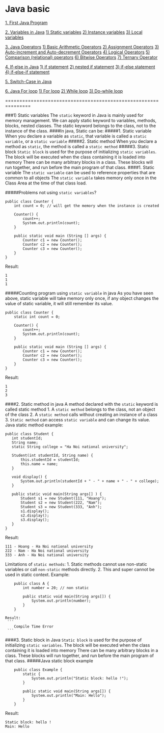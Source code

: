 # Java basic
[1. First Java Program](#firstJavaProgram)

[2. Variables in Java](#variablesInJava)
    [1) Static variables](#staticVariables)
    [2) Instance variables](#instanceVariables)
    [3) Local variables](#localVariables)

[3. Java Operators](#javaOperators)
    [1) Basic Arithmetic Operators](#basicArithemticOperators)
    [2) Assignment Operators](#asignmentOperators)
    [3) Auto-increment and Auto-decrement Operators](#autoIncrementAndAutoDecrementOperators)
    [4) Logical Operators](#logicalOperators)
    [5) Comparison (relational) operators](#comparison)
    [6) Bitwise Operators](#bitwiseOperators)
    [7) Ternary Operator](#ternaryOperator)

[4. If-else in Java](#ifElseInJava)
    [1) if statement](#ifStatement)
    [2) nested if statement](#nestedIfStatement)
    [3) if-else statement](#ifElseStatement)
    [4) if-else-if statement](#ifElseIfStatement)

[5. Switch-Case in Java](#switchCaseInJava)

[6. Java For loop](#javaForLoop)
    [1) For loop](#forLoop)
    [2) While loop](#whileLoop)
    [3) Do-while loop](#doWhileLoop)

===============================================================

<a name="staticVariables"></a>
###1) Static variables
The `static` keyword in Java is mainly used for memory management. We can apply static keyword to variables, methods, blocks, nested classes. The static keyword belongs to the class, not to the instance of the class.
####In java, Static can be:
#####1. Static variable
When you declare a variable as `static`, that variable is called a `static variable`, or a `static variable`
#####2. Static method
When you declare a method as `static`, the method is called a `static method`
#####3. Static block
`Static block` is used for the purpose of initializing `static variables`. The block will be executed when the class containing it is loaded into memory
There can be many arbitrary blocks in a class. These blocks will run together, and run before the main program of that class.
####1. Static variable
The `static variable` can be used to reference properties that are common to all objects
The `static variable` takes memory only once in the Class Area at the time of that class load.

#####Problems not using `static variables`?
```
public class Counter {
    int count = 0; // will get the memory when the instance is created
    
    Counter() {
        count++;
        System.out.println(count);
    }
    
    public static void main (String [] args) {
        Counter c1 = new Counter();
        Counter c2 = new Counter();
        Counter c3 = new Counter();
    }
}
```
Result:
```
1
1
1
```
#####Counting program using `static variable` in java
As you have seen above, static variable will take memory only once, if any object changes the value of static variable, it will still remember its value.
```
public class Counter {
    static int count = 0;
    
    Counter() {
        count++;
        System.out.println(count);
    }
    
    public static void main (String [] args) {
        Counter c1 = new Counter();
        Counter c2 = new Counter();
        Counter c3 = new Counter();
    }
}
```
Result:
```
1
2
3
```

####2. Static method in java
A method declared with the `static` keyword is called static method
    1. A `static method` belongs to the class, not an object of the class
    2. A `static method` calls without creating an instance of a class
    3. `Static method` can access `static variable` and can change its value.
Java static method example:
 ```
 public class Student {
    int studentId;
    String name;
    static String college = "Ha Noi national university";
    
    Student(int studentId, String name) {
        this.studentId = studentId;
        this.name = name;
    }
    
    void display() {
        System.out.println(studentId + " - " + name + " - " + college);
    }
    
    public static void main(String args[] ) {
        Student s1 = new Student(111, "Hoang");
        Student s2 = new Student(222, "Nam");
        Student s3 = new Student(333, "Anh");
        s1.display();
        s2.display();
        s3.display();
    }
 }
 ```
Result: 
```
111 - Hoang - Ha Noi national university
222 - Nam - Ha Noi national university
333 - Anh - Ha Noi national university
```

Limitations of `static methods`:
    1. Static methods cannot use non-static variables or call `non-static` methods directly.
    2. This and super cannot be used in static context.
    Example:
   
        public class A {
            int number = 20; // non static
            
            public static void main(String args[]) {
                System.out.println(number);
            }
        }
   
    Result:
     ```
        Compile Time Error
     ```
 ####3. Static block in Java
`Static block` is used for the purpose of initializing `static variables`. The block will be executed when the class containing it is loaded into memory
There can be many arbitrary blocks in a class. 
These blocks will run together, and run before the main program of that class.
#####Java static block example
```
    public class Example {
        static {
            System.out.println("Static block: hello !");
        }
        
        public static void main(String args[]) {
            System.out.println("Main: Hello");
        }
    }
```
Result:
```
Static block: hello !
Main: Hello

```
